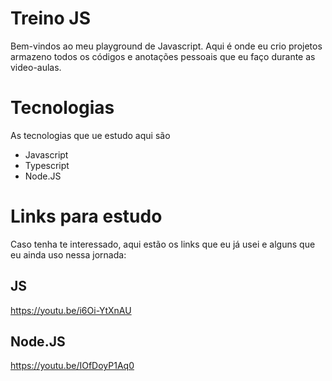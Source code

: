 # Treino JS
Bem-vindos ao meu playground de Javascript. Aqui é onde eu crio projetos armazeno todos os códigos e anotações pessoais que eu faço durante as video-aulas.

# Tecnologias
As tecnologias que ue estudo aqui são
- Javascript
- Typescript
- Node.JS

# Links para estudo

Caso tenha te interessado, aqui estão os links que eu já usei e alguns que eu ainda uso nessa jornada:

## JS
https://youtu.be/i6Oi-YtXnAU
## Node.JS
https://youtu.be/IOfDoyP1Aq0


